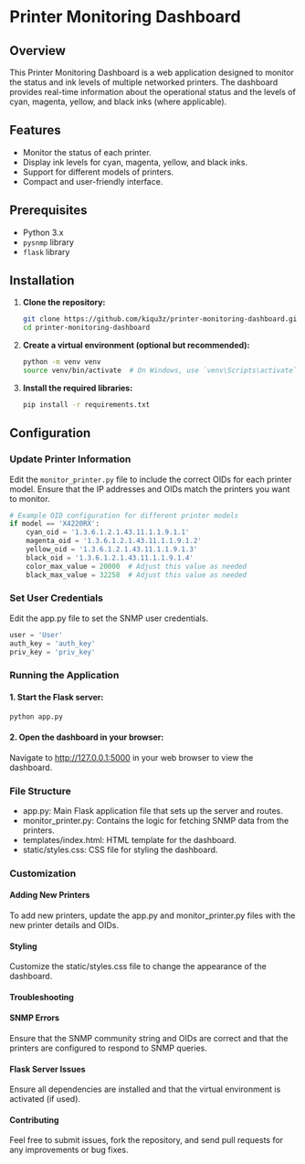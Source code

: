 # Printer Monitoring Dashboard

## Overview

This Printer Monitoring Dashboard is a web application designed to monitor the status and ink levels of multiple networked printers. The dashboard provides real-time information about the operational status and the levels of cyan, magenta, yellow, and black inks (where applicable).

## Features

- Monitor the status of each printer.
- Display ink levels for cyan, magenta, yellow, and black inks.
- Support for different models of printers.
- Compact and user-friendly interface.

## Prerequisites

- Python 3.x
- `pysnmp` library
- `flask` library

## Installation

1. **Clone the repository:**

    ```bash
    git clone https://github.com/kiqu3z/printer-monitoring-dashboard.git
    cd printer-monitoring-dashboard
    ```

2. **Create a virtual environment (optional but recommended):**

    ```bash
    python -m venv venv
    source venv/bin/activate  # On Windows, use `venv\Scripts\activate`
    ```

3. **Install the required libraries:**

    ```bash
    pip install -r requirements.txt
    ```

## Configuration

### Update Printer Information

Edit the `monitor_printer.py` file to include the correct OIDs for each printer model. Ensure that the IP addresses and OIDs match the printers you want to monitor.

```python
# Example OID configuration for different printer models
if model == 'X4220RX':
    cyan_oid = '1.3.6.1.2.1.43.11.1.1.9.1.1'
    magenta_oid = '1.3.6.1.2.1.43.11.1.1.9.1.2'
    yellow_oid = '1.3.6.1.2.1.43.11.1.1.9.1.3'
    black_oid = '1.3.6.1.2.1.43.11.1.1.9.1.4'
    color_max_value = 20000  # Adjust this value as needed
    black_max_value = 32258  # Adjust this value as needed
```


### Set User Credentials

Edit the app.py file to set the SNMP user credentials.

```python
user = 'User'
auth_key = 'auth_key'
priv_key = 'priv_key'
```

### Running the Application
#### 1. Start the Flask server:

```bash
python app.py
```

#### 2. Open the dashboard in your browser:

Navigate to http://127.0.0.1:5000 in your web browser to view the dashboard.


### File Structure

- app.py: Main Flask application file that sets up the server and routes.
- monitor_printer.py: Contains the logic for fetching SNMP data from the printers.
- templates/index.html: HTML template for the dashboard.
- static/styles.css: CSS file for styling the dashboard.


### Customization

#### Adding New Printers
To add new printers, update the app.py and monitor_printer.py files with the new printer details and OIDs.

#### Styling
Customize the static/styles.css file to change the appearance of the dashboard.

#### Troubleshooting
#### SNMP Errors
Ensure that the SNMP community string and OIDs are correct and that the printers are configured to respond to SNMP queries.

#### Flask Server Issues
Ensure all dependencies are installed and that the virtual environment is activated (if used).

#### Contributing
Feel free to submit issues, fork the repository, and send pull requests for any improvements or bug fixes.
